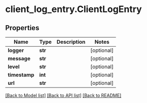 # client_log_entry.ClientLogEntry

## Properties
Name | Type | Description | Notes
------------ | ------------- | ------------- | -------------
**logger** | **str** |  | [optional] 
**message** | **str** |  | [optional] 
**level** | **str** |  | [optional] 
**timestamp** | **int** |  | [optional] 
**url** | **str** |  | [optional] 

[[Back to Model list]](../README.md#documentation-for-models) [[Back to API list]](../README.md#documentation-for-api-endpoints) [[Back to README]](../README.md)



